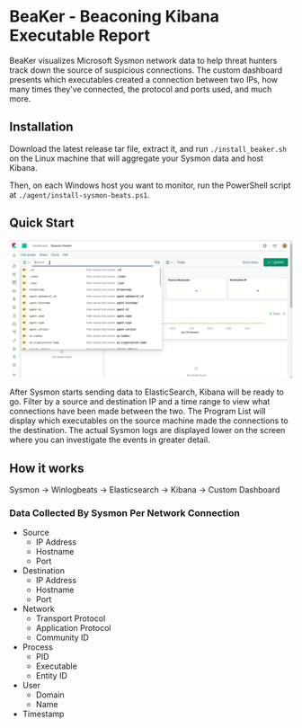 # BeaKer - Beaconing Kibana Executable Report

BeaKer visualizes Microsoft Sysmon network data to help threat hunters track down the source of suspicious connections. The custom dashboard presents which executables created a connection between two IPs, how many times they've connected, the protocol and ports used, and much more.

## Installation

Download the latest release tar file, extract it, and run `./install_beaker.sh` on the Linux machine that will aggregate your Sysmon data and host Kibana.

Then, on each Windows host you want to monitor, run the PowerShell script at `./agent/install-sysmon-beats.ps1`.

## Quick Start

![BeaKer_demo](./images/BeaKer_demo.gif)

After Sysmon starts sending data to ElasticSearch, Kibana will be ready to go. Filter by a source and destination IP and a time range to view what connections have been made between the two. The Program List will display which executables on the source machine made the connections to the destination. The actual Sysmon logs are displayed lower on the screen where you can investigate the events in greater detail.

## How it works

Sysmon -> Winlogbeats -> Elasticsearch -> Kibana -> Custom Dashboard

### Data Collected By Sysmon Per Network Connection
- Source
  - IP Address
  - Hostname
  - Port
- Destination
  - IP Address
  - Hostname
  - Port
- Network
  - Transport Protocol
  - Application Protocol
  - Community ID
- Process
  - PID
  - Executable
  - Entity ID
- User
  - Domain
  - Name
- Timestamp